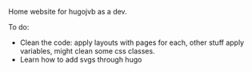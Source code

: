 Home website for hugojvb as a dev.

To do:
  - Clean the code: apply layouts with pages for each, other stuff apply variables, might clean some css classes.
  - Learn how to add svgs through hugo
